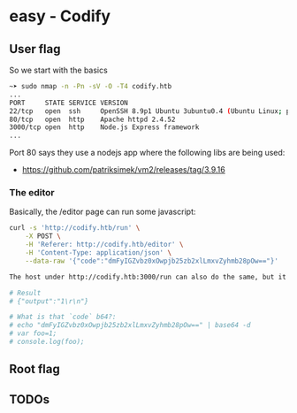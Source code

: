 # easy - Codify

## User flag
So we start with the basics
```bash
~➤ sudo nmap -n -Pn -sV -O -T4 codify.htb
...
PORT     STATE SERVICE VERSION
22/tcp   open  ssh     OpenSSH 8.9p1 Ubuntu 3ubuntu0.4 (Ubuntu Linux; protocol 2.0)
80/tcp   open  http    Apache httpd 2.4.52
3000/tcp open  http    Node.js Express framework
...
```
Port 80 says they use a nodejs app where the following libs are being used:
- https://github.com/patriksimek/vm2/releases/tag/3.9.16

### The editor
Basically, the /editor page can run some javascript:
```bash
curl -s 'http://codify.htb/run' \
	-X POST \
	-H 'Referer: http://codify.htb/editor' \
	-H 'Content-Type: application/json' \
	--data-raw '{"code":"dmFyIGZvbz0xOwpjb25zb2xlLmxvZyhmb28pOw=="}'

The host under http://codify.htb:3000/run can also do the same, but it is just a sandbox.

# Result
# {"output":"1\r\n"}

# What is that `code` b64?:
# echo "dmFyIGZvbz0xOwpjb25zb2xlLmxvZyhmb28pOw==" | base64 -d
# var foo=1;
# console.log(foo);
```

## Root flag

## TODOs

